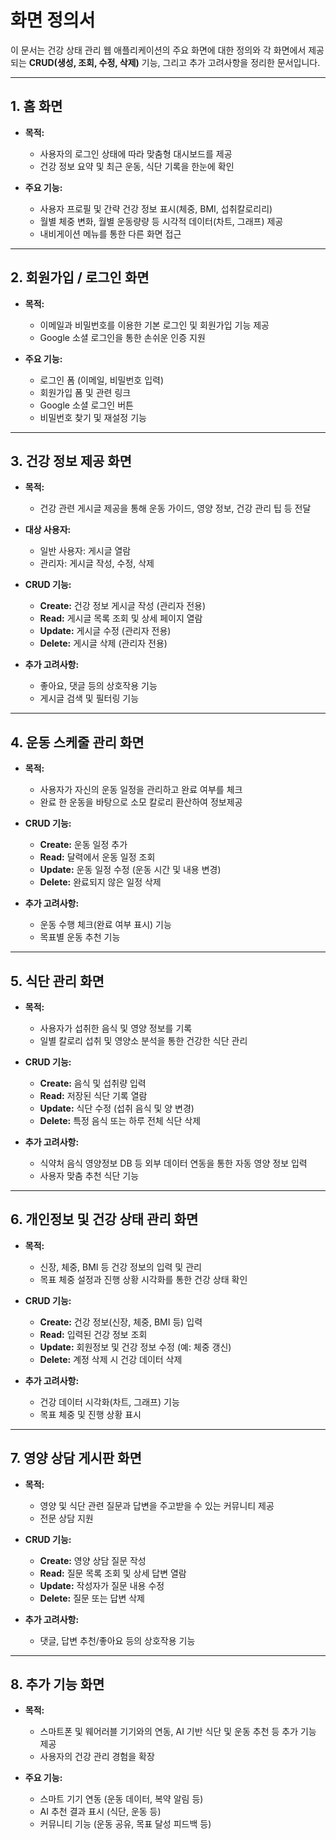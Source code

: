 # 화면 정의서

이 문서는 건강 상태 관리 웹 애플리케이션의 주요 화면에 대한 정의와 각 화면에서 제공되는 **CRUD(생성, 조회, 수정, 삭제)** 기능, 그리고 추가 고려사항을 정리한 문서입니다.

---

## 1. 홈 화면

- **목적:**

  - 사용자의 로그인 상태에 따라 맞춤형 대시보드를 제공
  - 건강 정보 요약 및 최근 운동, 식단 기록을 한눈에 확인

- **주요 기능:**
  - 사용자 프로필 및 간략 건강 정보 표시(체중, BMI, 섭취칼로리리)
  - 월별 체중 변화, 월별 운동량량 등 시각적 데이터(차트, 그래프) 제공
  - 내비게이션 메뉴를 통한 다른 화면 접근

---

## 2. 회원가입 / 로그인 화면

- **목적:**

  - 이메일과 비밀번호를 이용한 기본 로그인 및 회원가입 기능 제공
  - Google 소셜 로그인을 통한 손쉬운 인증 지원

- **주요 기능:**
  - 로그인 폼 (이메일, 비밀번호 입력)
  - 회원가입 폼 및 관련 링크
  - Google 소셜 로그인 버튼
  - 비밀번호 찾기 및 재설정 기능

---

## 3. 건강 정보 제공 화면

- **목적:**

  - 건강 관련 게시글 제공을 통해 운동 가이드, 영양 정보, 건강 관리 팁 등 전달

- **대상 사용자:**

  - 일반 사용자: 게시글 열람
  - 관리자: 게시글 작성, 수정, 삭제

- **CRUD 기능:**

  - **Create:** 건강 정보 게시글 작성 (관리자 전용)
  - **Read:** 게시글 목록 조회 및 상세 페이지 열람
  - **Update:** 게시글 수정 (관리자 전용)
  - **Delete:** 게시글 삭제 (관리자 전용)

- **추가 고려사항:**
  - 좋아요, 댓글 등의 상호작용 기능
  - 게시글 검색 및 필터링 기능

---

## 4. 운동 스케줄 관리 화면

- **목적:**

  - 사용자가 자신의 운동 일정을 관리하고 완료 여부를 체크
  - 완료 한 운동을 바탕으로 소모 칼로리 환산하여 정보제공

- **CRUD 기능:**

  - **Create:** 운동 일정 추가
  - **Read:** 달력에서 운동 일정 조회
  - **Update:** 운동 일정 수정 (운동 시간 및 내용 변경)
  - **Delete:** 완료되지 않은 일정 삭제

- **추가 고려사항:**
  - 운동 수행 체크(완료 여부 표시) 기능
  - 목표별 운동 추천 기능

---

## 5. 식단 관리 화면

- **목적:**

  - 사용자가 섭취한 음식 및 영양 정보를 기록
  - 일별 칼로리 섭취 및 영양소 분석을 통한 건강한 식단 관리

- **CRUD 기능:**

  - **Create:** 음식 및 섭취량 입력
  - **Read:** 저장된 식단 기록 열람
  - **Update:** 식단 수정 (섭취 음식 및 양 변경)
  - **Delete:** 특정 음식 또는 하루 전체 식단 삭제

- **추가 고려사항:**
  - 식약처 음식 영양정보 DB 등 외부 데이터 연동을 통한 자동 영양 정보 입력
  - 사용자 맞춤 추천 식단 기능

---

## 6. 개인정보 및 건강 상태 관리 화면

- **목적:**

  - 신장, 체중, BMI 등 건강 정보의 입력 및 관리
  - 목표 체중 설정과 진행 상황 시각화를 통한 건강 상태 확인

- **CRUD 기능:**

  - **Create:** 건강 정보(신장, 체중, BMI 등) 입력
  - **Read:** 입력된 건강 정보 조회
  - **Update:** 회원정보 및 건강 정보 수정 (예: 체중 갱신)
  - **Delete:** 계정 삭제 시 건강 데이터 삭제

- **추가 고려사항:**
  - 건강 데이터 시각화(차트, 그래프) 기능
  - 목표 체중 및 진행 상황 표시

---

## 7. 영양 상담 게시판 화면

- **목적:**

  - 영양 및 식단 관련 질문과 답변을 주고받을 수 있는 커뮤니티 제공
  - 전문 상담 지원

- **CRUD 기능:**

  - **Create:** 영양 상담 질문 작성
  - **Read:** 질문 목록 조회 및 상세 답변 열람
  - **Update:** 작성자가 질문 내용 수정
  - **Delete:** 질문 또는 답변 삭제

- **추가 고려사항:**
  - 댓글, 답변 추천/좋아요 등의 상호작용 기능

---

## 8. 추가 기능 화면

- **목적:**

  - 스마트폰 및 웨어러블 기기와의 연동, AI 기반 식단 및 운동 추천 등 추가 기능 제공
  - 사용자의 건강 관리 경험을 확장

- **주요 기능:**
  - 스마트 기기 연동 (운동 데이터, 복약 알림 등)
  - AI 추천 결과 표시 (식단, 운동 등)
  - 커뮤니티 기능 (운동 공유, 목표 달성 피드백 등)
